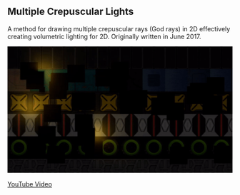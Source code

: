 ## Multiple Crepuscular Lights ##
A method for drawing multiple crepuscular rays (God rays) in 2D effectively creating volumetric lighting for 2D. Originally written in June 2017.

![Animation of the lighting](https://github.com/GryffDavid/READMEImages/blob/master/MultipleCrepuscularLights/MultipleCrepuscular.gif)

[YouTube Video](https://youtu.be/-69HHW1P3rg)
